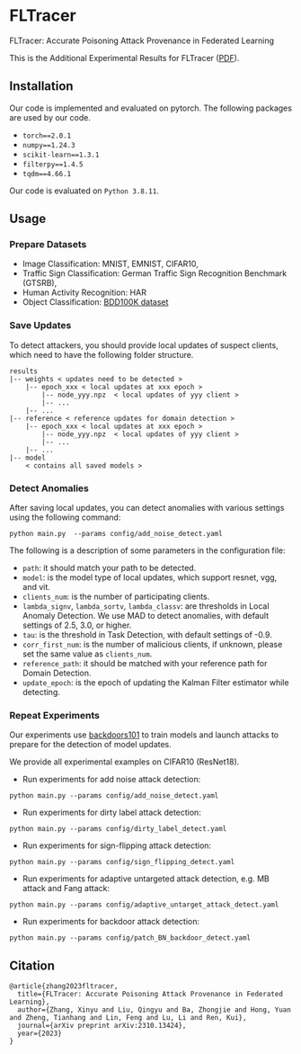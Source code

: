 # FLTracer
FLTracer: Accurate Poisoning Attack Provenance in Federated Learning

This is the Additional Experimental Results for FLTracer ([PDF](https://github.com/Eyr3/FLTracer/blob/main/FLTracer_Additional_Experimental_Results.pdf)).


## Installation
Our code is implemented and evaluated on pytorch. The following packages are used by our code.

- `torch==2.0.1`
- `numpy==1.24.3`
- `scikit-learn==1.3.1`
- `filterpy==1.4.5`
- `tqdm==4.66.1`

Our code is evaluated on `Python 3.8.11`.


## Usage
### Prepare Datasets
- Image Classification: MNIST, EMNIST, CIFAR10,
- Traffic Sign Classification: German Traffic Sign Recognition Benchmark (GTSRB),
- Human Activity Recognition: HAR
- Object Classification: [BDD100K dataset](https://www.vis.xyz/bdd100k/)


### Save Updates
To detect attackers, you should provide local updates of suspect clients, which need to have the following folder structure. 
```Shell
results
|-- weights < updates need to be detected >
    |-- epoch_xxx < local updates at xxx epoch >
        |-- node_yyy.npz  < local updates of yyy client >
        |-- ...
    |-- ...
|-- reference < reference updates for domain detection >
    |-- epoch_xxx < local updates at xxx epoch >
        |-- node_yyy.npz  < local updates of yyy client >
        |-- ...
    |-- ...
|-- model
    < contains all saved models >
```


### Detect Anomalies
After saving local updates, you can detect anomalies with various settings using the following command:

```
python main.py  --params config/add_noise_detect.yaml
```
The following is a description of some parameters in the configuration file:
- `path`: it should match your path to be detected.
- `model`: is the model type of local updates, which support resnet, vgg, and vit.
- `clients_num`: is the number of participating clients.
- `lambda_signv`, `lambda_sortv`, `lambda_classv`: are thresholds in Local Anomaly Detection. We use MAD to detect anomalies, with default settings of 2.5, 3.0, or higher.
- `tau`: is the threshold in Task Detection, with default settings of -0.9.
- `corr_first_num`: is the number of malicious clients, if unknown, please set the same value as `clients_num`.
- `reference_path`: it should be matched with your reference path for Domain Detection. 
- `update_epoch`: is the epoch of updating the Kalman Filter estimator while detecting.


### Repeat Experiments

Our experiments use [backdoors101](https://github.com/ebagdasa/backdoors101) to train models and launch attacks to prepare for the detection of model updates.

We provide all experimental examples on CIFAR10 (ResNet18).

- Run experiments for add noise attack detection:

```
python main.py --params config/add_noise_detect.yaml
```

- Run experiments for dirty label attack detection:

```
python main.py --params config/dirty_label_detect.yaml
```

- Run experiments for sign-flipping attack detection:

```
python main.py --params config/sign_flipping_detect.yaml
```

- Run experiments for adaptive untargeted attack detection, e.g. MB attack and Fang attack:

```
python main.py --params config/adaptive_untarget_attack_detect.yaml
```

- Run experiments for backdoor attack detection:

```
python main.py --params config/patch_BN_backdoor_detect.yaml
```


## Citation
```
@article{zhang2023fltracer,
  title={FLTracer: Accurate Poisoning Attack Provenance in Federated Learning},
  author={Zhang, Xinyu and Liu, Qingyu and Ba, Zhongjie and Hong, Yuan and Zheng, Tianhang and Lin, Feng and Lu, Li and Ren, Kui},
  journal={arXiv preprint arXiv:2310.13424},
  year={2023}
}
```


